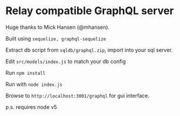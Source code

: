Relay compatible GraphQL server
===

Huge thanks to Mick Hansen (@mhansen).

Built using `sequelize, graphql-sequelize`

Extract db script from `sqldb/graphql.zip`, import into your sql server.

Edit `src/models/index.js` to match your db config

Run `npm install`

Run with `node index.js`

Browse to `http://localhost:3001/graphql` for gui interface.

p.s. requires node v5

